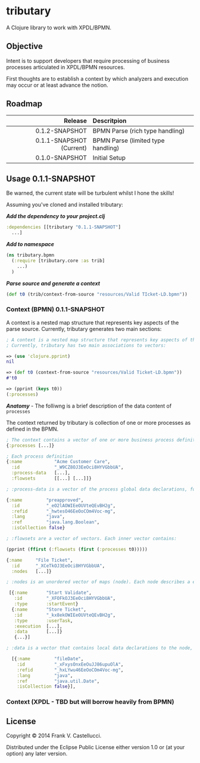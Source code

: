# tributary

A Clojure library to work with XPDL/BPMN.

## Objective

Intent is to support developers that require processing of business processes articulated in XPDL/BPMN resources.

First thoughts are to establish a context by which analyzers and execution may occur or at least advance the notion.

## Roadmap

| Release | Descritpion |
| -------: | :----------- |
| 0.1.2-SNAPSHOT   | BPMN Parse (rich type handling) |
| 0.1.1-SNAPSHOT (Current) | BPMN Parse (limited type handling) |
| 0.1.0-SNAPSHOT   | Initial Setup |


## Usage 0.1.1-SNAPSHOT
Be warned, the current state will be turbulent whilst I hone the skills!

Assuming you've cloned and installed tributary:

___Add the dependency to your project.clj___
````clojure
:dependencies [[tributary "0.1.1-SNAPSHOT"]
  ...]
````
___Add to namespace___
````clojure
(ns tributary.bpmn
  (:require [tributary.core :as trib]
    ...)
  )
````
___Parse source and generate a context___
````clojure
(def t0 (trib/context-from-source "resources/Valid TIcket-LD.bpmn"))
````

### Context (BPMN) 0.1.1-SNAPSHOT

A context is a nested map structure that represents key aspects of the parse source. Currently, tributary generates two main sections:
````clojure
; A context is a nested map structure that represents key aspects of the parse source.
; Currently, tributary has two main associations to vectors:

=> (use 'clojure.pprint)
nil

=> (def t0 (context-from-source "resources/Valid Ticket-LD.bpmn"))
#'t0

=> (pprint (keys t0))
(:processes)

````
***Anatomy*** - The folliwng is a brief description of the data content of `processes`

The context returned by tributary is collection of one or more processes as defined in the BPMN.
````clojure
; The context contains a vector of one or more business process definitions
{:processes [...]}

; Each process definition
{:name            "Acme Customer Care",
  :id             "_W9CZ8OJ3EeOci8HYVGbbUA",
  :process-data   [...],
  :flowsets       [[...] [...]]}

; :process-data is a vector of the process global data declarations, for example:

{:name         "preapproved",
  :id          "_eO2lAOWIEeOUVteQEvBH2g",
  :refid       "_hwtesO46EeOoCOm4Voc-mg",
  :lang        "java",
  :ref         "java.lang.Boolean",
  :isCollection false}

; :flowsets are a vector of vectors. Each inner vector contains:

(pprint (ffirst (:flowsets (first (:processes t0)))))

{:name     "File Ticket",
  :id      "_XCeTkOJ3EeOci8HYVGbbUA",
  :nodes   [...]}

; :nodes is an unordered vector of maps (node). Each node describes a execution node (task, gateways, events, etc.)

 [{:name       "Start Validate",
   :id         "_XFOFkOJ3EeOci8HYVGbbUA",
   :type       :startEvent}
  {:name       "Store Ticket",
   :id         "_kx8ekOWIEeOUVteQEvBH2g",
   :type       :userTask,
   :execution  [...],
   :data       [...]}
   {...}]

; :data is a vector that contains local data declarations to the node,

  [{:name         "fileDate",
    :id           "_xFxysOnxEeOuJJ86upuOlA",
    :refid        "_hxLYwu46EeOoCOm4Voc-mg",
    :lang         "java",
    :ref          "java.util.Date",
    :isCollection false}],

````

### Context (XPDL - TBD but will borrow heavily from BPMN)


## License

Copyright © 2014 Frank V. Castellucci.

Distributed under the Eclipse Public License either version 1.0 or (at
your option) any later version.
